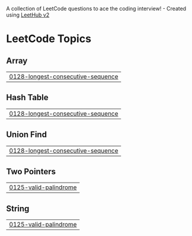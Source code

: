 A collection of LeetCode questions to ace the coding interview! - Created using [LeetHub v2](https://github.com/arunbhardwaj/LeetHub-2.0)
<!---LeetCode Topics Start-->
# LeetCode Topics
## Array
|  |
| ------- |
| [0128-longest-consecutive-sequence](https://github.com/SP2481/Leetcode-Problems/tree/master/0128-longest-consecutive-sequence) |
## Hash Table
|  |
| ------- |
| [0128-longest-consecutive-sequence](https://github.com/SP2481/Leetcode-Problems/tree/master/0128-longest-consecutive-sequence) |
## Union Find
|  |
| ------- |
| [0128-longest-consecutive-sequence](https://github.com/SP2481/Leetcode-Problems/tree/master/0128-longest-consecutive-sequence) |
## Two Pointers
|  |
| ------- |
| [0125-valid-palindrome](https://github.com/SP2481/Leetcode-Problems/tree/master/0125-valid-palindrome) |
## String
|  |
| ------- |
| [0125-valid-palindrome](https://github.com/SP2481/Leetcode-Problems/tree/master/0125-valid-palindrome) |
<!---LeetCode Topics End-->